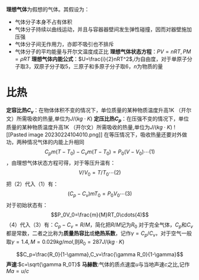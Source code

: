 **理想气体**为假想的气体。其假设为：

-   气体分子本身不占有体积
-   气体分子持续以曲线运动，并且与容器器壁间发生弹性碰撞，因而对器壁施加压强
-   气体分子间无作用力，亦即不吸引也不排斥
-   气体分子的平均能量与开尔文温度成正比
**理想气体状态方程**：$PV=nRT,PM=\rho RT$
**理想气体内能公式**：$U=\frac{i}{2}nRT^2$,$i$为自由度，对于单原子分子取3，双原子分子取5，三原子和多原子分子取6，$n$为物质的量

# 比热
**定容比热$C_v$**：在物体体积不变的情况下，单位质量的某种物质温度升高1K （开尔文）所需吸收的热量,单位为$J/(kg \cdot K)$
**定压比热$C_p$**：在压强不变的情况下，单位质量的某种物质温度升高1K （开尔文）所需吸收的热量,单位为$J/(kg \cdot K)$
![[Pasted image 20230224104010.png]]
在等压情况下，吸收热量还要对外做功，两种情况气体的内能上升相同
$$C_pm(T-T_0)-C_vm(T-T_0)=P_0(V-V_0)\cdots(1)$$，由理想气体状态方程可得，对于等压升温有：$$V/V_0=T/T_0\cdots(2)$$
把（2）代入（1）有：$$(C_p-C_v)mT_0=P_0V_0\cdots(3)$$
对于初始状态有：$$P_0V_0=\frac{m}{M}RT_0\cdots(4)$$
（4）代入（3）有：$C_p-C_v=R/M$，简化把$R/M$记为$R_0$
对于完全气体，$C_p$和$C_v$都是常数，二者之比称为**质量热容比**或**绝热系数**，记作$\gamma=C_p/C_v$，对于空气一般取$\gamma=1.4, M=0.029kg/mol$,则$R_0=287J/(kg \cdot K)$


$$C_p=\frac{R_0}{1-\gamma},C_v=\frac{\gamma R_0}{1-\gamma}$$
**声速**:$c=\sqrt{\gamma R_0T}$
**马赫数**:气体的质点速度$u$与当地声速$c$之比,记作$Ma=u/c$








